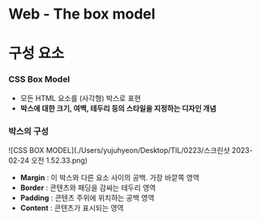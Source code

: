# Web - The box model

# 구성 요소

### CSS Box Model

 - 모든 HTML 요소를 (사각형) 박스로 표현
 - **박스에 대한 크기, 여백, 테두리 등의 스타일을 지정하는 디자인 개념**

### 박스의 구성

![CSS BOX MODEL](./Users/yujuhyeon/Desktop/TIL/0223/스크린샷 2023-02-24 오전 1.52.33.png)
 - **Margin** : 이 박스와 다른 요소 사이의 공백. 가장 바깥쪽 영역
 - **Border** : 콘텐츠와 패딩을 감싸는 테두리 영역
 - **Padding** : 콘텐츠 주위에 위치하는 공백 영역
 - **Content** : 콘텐츠가 표시되는 영역

